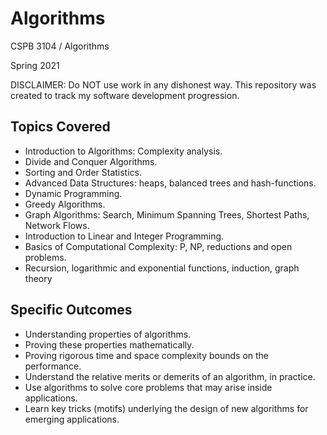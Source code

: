 # Algorithms

CSPB 3104 / Algorithms

Spring 2021

DISCLAIMER: Do NOT use work in any dishonest way. This repository was created to track my software development progression. 

## Topics Covered

- Introduction to Algorithms: Complexity analysis.
- Divide and Conquer Algorithms.
- Sorting and Order Statistics.
- Advanced Data Structures: heaps, balanced trees and hash-functions.
- Dynamic Programming.
- Greedy Algorithms.
- Graph Algorithms: Search, Minimum Spanning Trees, Shortest Paths, Network Flows.
- Introduction to Linear and Integer Programming.
- Basics of Computational Complexity: P, NP, reductions and open problems.
- Recursion, logarithmic and exponential functions, induction, graph theory

## Specific Outcomes

- Understanding properties of algorithms. 
- Proving these properties mathematically. 
- Proving rigorous time and space complexity bounds on the performance. 
- Understand the relative merits or demerits of an algorithm, in practice.
- Use algorithms to solve core problems that may arise inside applications. 
- Learn key tricks (motifs) underlying the design of new algorithms for emerging applications.



